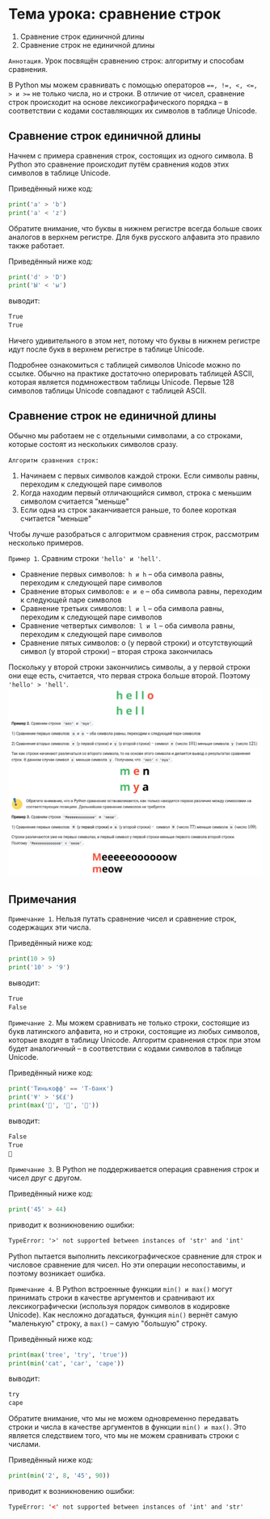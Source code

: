 # Тема урока: сравнение строк

1. Сравнение строк единичной длины
2. Сравнение строк не единичной длины

`Аннотация`. Урок посвящён сравнению строк: алгоритму и способам сравнения.

В Python мы можем сравнивать с помощью операторов `==, !=, <, <=, > и >=` не только числа, но и строки. В отличие от
чисел, сравнение строк происходит на основе лексикографического порядка – в соответствии с кодами составляющих их
символов в таблице Unicode.

## Сравнение строк единичной длины

Начнем с примера сравнения строк, состоящих из одного символа. В Python это сравнение происходит путём сравнения кодов
этих символов в таблице Unicode.

Приведённый ниже код:

```python
print('a' > 'b')
print('a' < 'z')
```

Обратите внимание, что буквы в нижнем регистре всегда больше своих аналогов в верхнем регистре. Для букв русского
алфавита это правило также работает.

Приведённый ниже код:

```python
print('d' > 'D')
print('Ы' < 'ы')
```

выводит:

```html
True
True
```

Ничего удивительного в этом нет, потому что буквы в нижнем регистре идут после букв в верхнем регистре в таблице
Unicode.

Подробнее ознакомиться с таблицей символов Unicode можно по ссылке. Обычно на практике достаточно оперировать таблицей
ASCII, которая является подмножеством таблицы Unicode. Первые 128 символов таблицы Unicode совпадают с таблицей ASCII.

## Сравнение строк не единичной длины

Обычно мы работаем не с отдельными символами, а со строками, которые состоят из нескольких символов сразу.

`Алгоритм сравнения строк:`

1. Начинаем с первых символов каждой строки. Если символы равны, переходим к следующей паре символов
2. Когда находим первый отличающийся символ, строка с меньшим символом считается "меньше"
3. Если одна из строк заканчивается раньше, то более короткая считается "меньше"

Чтобы лучше разобраться с алгоритмом сравнения строк, рассмотрим несколько примеров.

`Пример 1`. Сравним строки `'hello' и 'hell'`.

- Сравнение первых символов:` h и h` – оба символа равны, переходим к следующей паре символов
- Сравнение вторых символов: `e и e` – оба символа равны, переходим к следующей паре символов
- Сравнение третьих символов: `l и l` – оба символа равны, переходим к следующей паре символов
- Сравнение четвертых символов:` l и l` – оба символа равны, переходим к следующей паре символов
- Сравнение пятых символов: o (у первой строки) и отсутствующий символ (у второй строки) – вторая строка закончилась

Поскольку у второй строки закончились символы, а у первой строки они еще есть, считается, что первая строка больше
второй. Поэтому `'hello' > 'hell'`.
!["Dbeaver"](/stepic/beginers/5%20str_type_data/9_8/image1.png)

## Примечания

`Примечание 1`. Нельзя путать сравнение чисел и сравнение строк, содержащих эти числа.

Приведённый ниже код:

```python
print(10 > 9)
print('10' > '9')
```

выводит:

```html
True
False
```

`Примечание 2`. Мы можем сравнивать не только строки, состоящие из букв латинского алфавита, но и строки, состоящие из
любых символов, которые входят в таблицу Unicode. Алгоритм сравнения строк при этом будет аналогичный – в соответствии с
кодами символов в таблице Unicode.

Приведённый ниже код:

```python
print('Тинькофф' == 'Т-банк')
print('¥' > '$€£')
print(max('🐷', '🦆', '🐔'))
```

выводит:

```html
False
True
🦆
```

`Примечание 3`. В Python не поддерживается операция сравнения строк и чисел друг с другом.

Приведённый ниже код:

```python
print('45' > 44)
```

приводит к возникновению ошибки:

```html
TypeError: '>' not supported between instances of 'str' and 'int'
```

Python пытается выполнить лексикографическое сравнение для строк и числовое сравнение для чисел. Но эти операции
несопоставимы, и поэтому возникает ошибка.

`Примечание 4`. В Python встроенные функции `min() и max()` могут принимать строки в качестве аргументов и сравнивают их
лексикографически (используя порядок символов в кодировке Unicode). Как несложно догадаться, функция `min()` вернёт
самую "маленькую" строку, а `max()` – самую "большую" строку.

Приведённый ниже код:

```python
print(max('tree', 'try', 'true'))
print(min('cat', 'car', 'cape'))
```

выводит:

```html
try
cape
```

Обратите внимание, что мы не можем одновременно передавать строки и числа в качестве аргументов в функции `min() и max()`.
Это является следствием того, что мы не можем сравнивать строки с числами.

Приведённый ниже код:

```python
print(min('2', 8, '45', 90))
```
приводит к возникновению ошибки:

```html
TypeError: '<' not supported between instances of 'int' and 'str'
```

